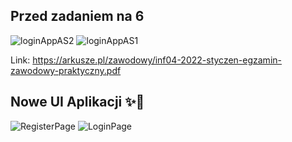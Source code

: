 ## Przed zadaniem na 6
![loginAppAS2](https://github.com/nic00la1/loginAppAS-MAUI/assets/99048749/4d2233fc-3c27-438c-af51-1c2c23581641)
![loginAppAS1](https://github.com/nic00la1/loginAppAS-MAUI/assets/99048749/257cb1fe-5cc0-4b00-bcef-9dc2ea284a27)

Link: https://arkusze.pl/zawodowy/inf04-2022-styczen-egzamin-zawodowy-praktyczny.pdf

## Nowe UI Aplikacji ✨👀
![RegisterPage](https://github.com/nic00la1/loginAppAS-MAUI/assets/99048749/90335101-bc1e-46c7-ba4b-c36d776d6dfd)
![LoginPage](https://github.com/nic00la1/loginAppAS-MAUI/assets/99048749/416094ac-3a07-4bbf-9343-59c57b885211)
